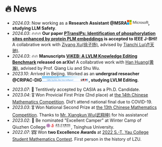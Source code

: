 # 🔥 News
- *2024.03*: Now working as a **Research Assistant @MSRA[<img src='./images/msra.png' style="width: 5em;">](https://www.msra.cn/), studying LLM Safety**.
- *2024.03*: 🔥🔥🔥 **Our paper [PTransIPs: Identification of phosphorylation sites enhanced by protein PLM embeddings](https://arxiv.org/abs/2308.05115) is accepted to IEEE J-BHI!** A collabrative work with [Ziyang Xu(徐子扬)](https://statxzy7.github.io/), advised by [Tianchi Lu(卢天驰)](https://www.researchgate.net/profile/Tianchi-Lu-3).
- *2024.03*: 🔥🔥 **Manuscripts [ViKEB: A LVLM Knowledge Editing Benchmark](https://arxiv.org/abs/2403.07350) released on arXiv!** A collabrative work with [Han Huang(黄瀚)](https://www.linkedin.com/in/%E7%BF%B0-%E9%BB%84-4aa291208/?locale=en_US), advised by Prof. Qiang Liu and Shu Wu.
- *2023.10*: Arrived in Beijing. Worked as an **undergrad reseacher @CRIPAC-DIG[<img src='./images/dig_logo.png' style="width: 11em;">](https://github.com/CRIPAC-DIG), studying LVLM Editing**.
<!-- - *2023.08*: 🔥🔥 **Manuscripts [PTransIPs: Identification of phosphorylation sites based on protein pretrained language model and Transformer](https://arxiv.org/abs/2308.05115) released on arXiv!** A collabrative work with [Ziyang Xu(徐子扬)](https://statxzy7.github.io/) and [Tianchi Lu(卢天驰)](https://www.researchgate.net/profile/Tianchi-Lu-3). -->
- *2023.07*: 🎉 Tentitively accepted by CASIA as a Ph.D. Candidate.
- *2023.04*: 🎖️ Won Provicial First Prize (2nd place) at [the 14th Chinese Mathematics Competition](https://mp.weixin.qq.com/s/b7nffSDuIZbPEBOb7eWCVA). Did't attend national final due to COVID-19.
- *2023.03*: 🎖️ Won National Second Prize at [the 13th Chinese Mathematics Competition](https://mp.weixin.qq.com/s/b7nffSDuIZbPEBOb7eWCVA). Thanks to [Mr. Xiangkun Wu(武翔坤)](https://openreview.net/profile?id=~Xiangkun_Wu1) for his assistance!
- *2023.02*: 🎉 Be nominated "Excellent Camper" at Winter Camp of Qiuzhen College[<img src='./images/qzc_logo.png' style="width: 6em;">](https://qzc.tsinghua.edu.cn/), Tsinghua University.
- *2022.07*: 🎖️🎖️ Won **two Excellence Awards** at [2022 S.-T. Yau College Student Mathematics Contest](http://www.yau-contest.com/show-86-52.html). First person in the history of LZU.